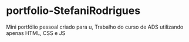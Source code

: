# portfolio-StefaniRodrigues
Mini portfólio pessoal criado para u, Trabalho do curso de ADS utilizando apenas HTML, CSS e JS
